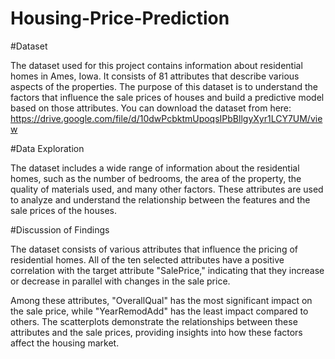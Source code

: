 # Housing-Price-Prediction

#Dataset

The dataset used for this project contains information about residential homes in Ames, Iowa. It consists of 81 attributes that describe various aspects of the properties. The purpose of this dataset is to understand the factors that influence the sale prices of houses and build a predictive model based on those attributes.
You can download the dataset from here: https://drive.google.com/file/d/10dwPcbktmUpoqsIPbBllgyXyr1LCY7UM/view

#Data Exploration

The dataset includes a wide range of information about the residential homes, such as the number of bedrooms, the area of the property, the quality of materials used, and many other factors. These attributes are used to analyze and understand the relationship between the features and the sale prices of the houses.

#Discussion of Findings

The dataset consists of various attributes that influence the pricing of residential homes. All of the ten selected attributes have a positive correlation with the target attribute "SalePrice," indicating that they increase or decrease in parallel with changes in the sale price.

Among these attributes, "OverallQual" has the most significant impact on the sale price, while "YearRemodAdd" has the least impact compared to others. The scatterplots demonstrate the relationships between these attributes and the sale prices, providing insights into how these factors affect the housing market.
